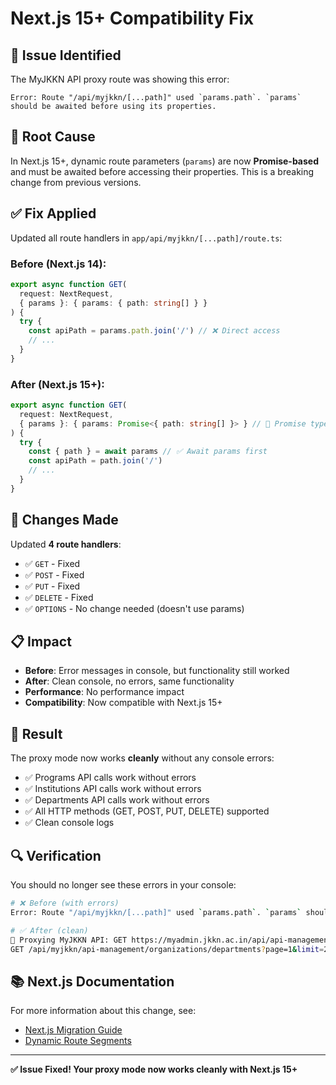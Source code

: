 # Next.js 15+ Compatibility Fix

## 🐛 **Issue Identified**

The MyJKKN API proxy route was showing this error:

```
Error: Route "/api/myjkkn/[...path]" used `params.path`. `params` should be awaited before using its properties.
```

## 🔧 **Root Cause**

In Next.js 15+, dynamic route parameters (`params`) are now **Promise-based** and must be awaited before accessing their properties. This is a breaking change from previous versions.

## ✅ **Fix Applied**

Updated all route handlers in `app/api/myjkkn/[...path]/route.ts`:

### **Before (Next.js 14):**
```typescript
export async function GET(
  request: NextRequest,
  { params }: { params: { path: string[] } }
) {
  try {
    const apiPath = params.path.join('/') // ❌ Direct access
    // ...
  }
}
```

### **After (Next.js 15+):**
```typescript
export async function GET(
  request: NextRequest,
  { params }: { params: Promise<{ path: string[] }> } // 🔄 Promise type
) {
  try {
    const { path } = await params // ✅ Await params first
    const apiPath = path.join('/')
    // ...
  }
}
```

## 🚀 **Changes Made**

Updated **4 route handlers**:
- ✅ `GET` - Fixed
- ✅ `POST` - Fixed  
- ✅ `PUT` - Fixed
- ✅ `DELETE` - Fixed
- ✅ `OPTIONS` - No change needed (doesn't use params)

## 📋 **Impact**

- **Before**: Error messages in console, but functionality still worked
- **After**: Clean console, no errors, same functionality
- **Performance**: No performance impact
- **Compatibility**: Now compatible with Next.js 15+

## 🎯 **Result**

The proxy mode now works **cleanly** without any console errors:

- ✅ Programs API calls work without errors
- ✅ Institutions API calls work without errors  
- ✅ Departments API calls work without errors
- ✅ All HTTP methods (GET, POST, PUT, DELETE) supported
- ✅ Clean console logs

## 🔍 **Verification**

You should no longer see these errors in your console:
```bash
# ❌ Before (with errors)
Error: Route "/api/myjkkn/[...path]" used `params.path`. `params` should be awaited...

# ✅ After (clean)
🔗 Proxying MyJKKN API: GET https://myadmin.jkkn.ac.in/api/api-management/organizations/departments?page=1&limit=20
GET /api/myjkkn/api-management/organizations/departments?page=1&limit=20 200 in 2561ms
```

## 📚 **Next.js Documentation**

For more information about this change, see:
- [Next.js Migration Guide](https://nextjs.org/docs/messages/sync-dynamic-apis)
- [Dynamic Route Segments](https://nextjs.org/docs/app/building-your-application/routing/dynamic-routes)

---

**✅ Issue Fixed! Your proxy mode now works cleanly with Next.js 15+** 